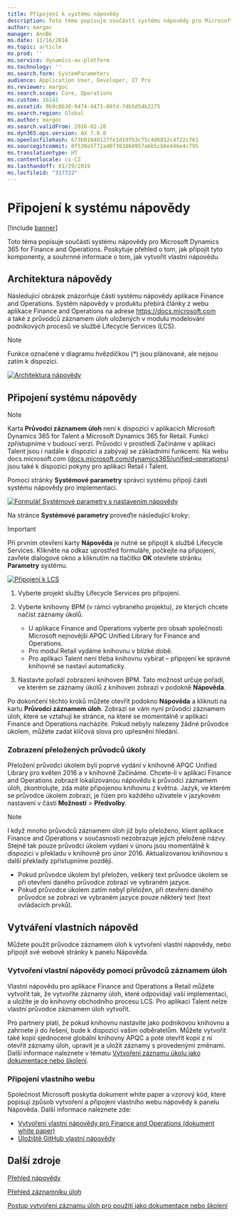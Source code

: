 ```yaml
---
title: Připojení k systému nápovědy
description: Toto téma popisuje součástí systému nápovědy pro Microsoft Dynamics 365 for Finance and Operations a poskytuje přehled o způsobu jejich propojení a shrnutí postupu pro vytvoření vlastní nápovědy.
author: margoc
manager: AnnBe
ms.date: 11/16/2018
ms.topic: article
ms.prod: ''
ms.service: dynamics-ax-platform
ms.technology: ''
ms.search.form: SystemParameters
audience: Application User, Developer, IT Pro
ms.reviewer: margoc
ms.search.scope: Core, Operations
ms.custom: 16141
ms.assetid: 0b9c8630-9474-4473-80fd-7db5d54b2275
ms.search.region: Global
ms.author: margoc
ms.search.validFrom: 2016-02-28
ms.dyn365.ops.version: AX 7.0.0
ms.openlocfilehash: 673b01648127fe1d19fb3c75c4d6812c4f22c761
ms.sourcegitcommit: 0f530e5f72a40f383868957a6b5cb0e446e4c795
ms.translationtype: HT
ms.contentlocale: cs-CZ
ms.lasthandoff: 01/29/2019
ms.locfileid: "317722"
---
```

# <a name="connect-the-help-system"></a>Připojení k systému nápovědy

[!include [banner](../includes/banner.md)]

Toto téma popisuje součástí systému nápovědy pro Microsoft Dynamics 365 for Finance and Operations. Poskytuje přehled o tom, jak připojit tyto komponenty, a souhrnné informace o tom, jak vytvořit vlastní nápovědu.

## <a name="help-architecture"></a>Architektura nápovědy

Následující obrázek znázorňuje části systému nápovědy aplikace Finance and Operations. Systém nápovědy v produktu přebírá články z webu aplikace Finance and Operations na adrese https://docs.microsoft.com a také z průvodců záznamem úloh uložených v modulu modelování podnikových procesů ve službě Lifecycle Services (LCS).

> [!NOTE]
> Funkce označené v diagramu hvězdičkou (\*) jsou plánované, ale nejsou zatím k dispozici.

[![Architektura nápovědy](./media/help-architecture.png)](./media/help-architecture.png)

## <a name="connecting-the-help-system"></a>Připojení systému nápovědy

> [!NOTE]
> Karta **Průvodci záznamem úloh** není k dispozici v aplikacích Microsoft Dynamics 365 for Talent a Microsoft Dynamics 365 for Retail. Funkci zpřístupníme v budoucí verzi. Průvodci v prostředí Začínáme v aplikaci Talent jsou i nadále k dispozici a zabývají se základními funkcemi. Na webu docs.microsoft.com ([docs.microsoft.com/dynamics365/unified-operations](../../index.md)) jsou také k dispozici pokyny pro aplikaci Retail i Talent.

Pomocí stránky **Systémové parametry** správci systému připojí části systému nápovědy pro implementaci.

[![Formulář Systémové parametry s nastavením nápovědy](./media/system-parameters_ops-1024x437.png)](./media/system-parameters_ops.png)

Na stránce **Systémové parametry** proveďte následující kroky:

> [!IMPORTANT]
> Při prvním otevření karty **Nápověda** je nutné se připojit k službě Lifecycle Services. Klikněte na odkaz uprostřed formuláře, počkejte na připojení, zavřete dialogové okno a kliknutím na tlačítko **OK** otevřete stránku **Parametry** systému.
>
> [![Připojení k LCS](./media/connect-to-lcs-crop-1024x365.png "Připojení k LCS")](./media/connect-to-lcs-crop.png)

1. Vyberte projekt služby Lifecycle Services pro připojení.
2. Vyberte knihovny BPM (v rámci vybraného projektu), ze kterých chcete načíst záznamy úkolů.

    - U aplikace Finance and Operations vyberte pro obsah společnosti Microsoft nejnovější APQC Unified Library for Finance and Operations.
    - Pro modul Retail vydáme knihovnu v blízké době.
    - Pro aplikaci Talent není třeba knihovnu vybírat – připojení ke správné knihovně se nastaví automaticky.

3. Nastavte pořadí zobrazení knihoven BPM. Tato možnost určuje pořadí, ve kterém se záznamy úkolů z knihoven zobrazí v podokně **Nápověda**.

Po dokončení těchto kroků můžete otevřít podokno **Nápověda** a kliknutí na kartu **Průvodci záznamem úloh**. Zobrazí se vám nyní průvodci záznamem úloh, které se vztahují ke stránce, na které se momentálně v aplikaci Finance and Operations nacházíte. Pokud nebyly nalezeny žádné průvodce úkolem, můžete zadat klíčová slova pro upřesnění hledání.

### <a name="showing-translated-task-guides"></a>Zobrazení přeložených průvodců úkoly

Přeložení průvodci úkolem byli poprvé vydání v knihovně APQC Unified Library pro květen 2016 a v knihovně Začínáme. Chcete-li v aplikaci Finance and Operations zobrazit lokalizovanou nápovědu k průvodci záznamem úloh, zkontrolujte, zda máte připojenou knihovnu z května. Jazyk, ve kterém se průvodce úkolem zobrazí, je řízen pro každého uživatele v jazykovém nastavení v části **Možnosti** &gt; **Předvolby**.

> [!NOTE]
> I když mnoho průvodců záznamem úloh již bylo přeloženo, klient aplikace Finance and Operations v současnosti nezobrazuje jejich přeložené názvy. Stejně tak pouze průvodci úkolem vydaní v únoru jsou momentálně k dispozici v překladu v knihovně pro únor 2016. Aktualizovanou knihovnou s další překlady zpřístupníme později.
>
> - Pokud průvodce úkolem byl přeložen, veškerý text průvodce úkolem se při otevření daného průvodce zobrazí ve vybraném jazyce.
> - Pokud průvodce úkolem zatím nebyl přeložen, při otevření daného průvodce se zobrazí ve vybraném jazyce pouze některý text (text ovládacích prvků).

## <a name="creating-custom-help"></a>Vytváření vlastních nápověd

Můžete použít průvodce záznamem úloh k vytvoření vlastní nápovědy, nebo připojit své webové stránky k panelu Nápověda.

### <a name="create-custom-help-with-task-guides"></a>Vytvoření vlastní nápovědy pomocí průvodců záznamem úloh

Vlastní nápovědu pro aplikace Finance and Operations a Retail můžete vytvořit tak, že vytvoříte záznamy úloh, které odpovídají vaší implementaci, a uložíte je do knihovny obchodního procesu LCS. Pro aplikaci Talent nelze vlastní průvodce záznamem úloh vytvořit.

Pro partnery platí, že pokud knihovnu nastavíte jako podnikovou knihovnu a zahrnete ji do řešení, bude k dispozici vašim odběratelům. Můžete vytvořit také kopii sjednocené globální knihovny APQC a poté otevřít kopii z ní otevřít záznamy úloh, upravit je a uložit záznamy s provedenými změnami. Další informace naleznete v tématu [Vytvoření záznamu úkolu jako dokumentace nebo školení](../../dev-itpro/user-interface/task-recorder.md).

### <a name="connect-a-custom-site"></a>Připojení vlastního webu

Společnost Microsoft poskytla dokument white paper a vzorový kód, které popisují způsob vytvoření a připojení vlastního webu nápovědy k panelu Nápověda. Další informace naleznete zde:

- [Vytvoření vlastní nápovědy pro Finance and Operations (dokument white paper)](https://go.microsoft.com/fwlink/?linkid=2041185)
- [Úložiště GitHub vlastní nápovědy](https://github.com/microsoft/dynamics356f-o-custom-help)

## <a name="additional-resources"></a>Další zdroje

[Přehled nápovědy](help-overview.md)

[Přehled záznamníku úloh](../../dev-itpro/user-interface/task-recorder.md)

[Postup vytvoření záznamu úloh pro použití jako dokumentace nebo školení](../../dev-itpro/user-interface/task-recorder-training-docs.md)
